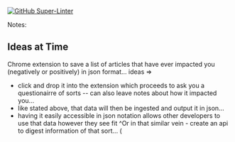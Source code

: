 [![GitHub Super-Linter](https://github.com/<MMShep97>/<articles-to-json-chrome-extension>/workflows/Lint%20Code%20Base/badge.svg)](https://github.com/marketplace/actions/super-linter)

Notes:

## Ideas at Time <Creation>
Chrome extension to save a list of articles that have ever impacted you (negatively or positively) in json format...
ideas => 
 - click and drop it into the extension which proceeds to ask you a questionairre of sorts -- can also leave notes about how it impacted you...
 - like stated above, that data will then be ingested and output it in json...
 - having it easily accessible in json notation allows other developers to use that data however they see fit 
^Or in that similar vein - create an api to digest information of that sort... (
